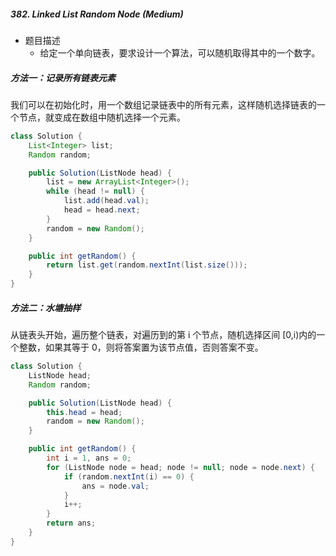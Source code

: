 ##### 382. Linked List Random Node (Medium)

- 题目描述
  - 给定一个单向链表，要求设计一个算法，可以随机取得其中的一个数字。

##### 方法一：记录所有链表元素

我们可以在初始化时，用一个数组记录链表中的所有元素，这样随机选择链表的一个节点，就变成在数组中随机选择一个元素。

```java
class Solution {
    List<Integer> list;
    Random random;

    public Solution(ListNode head) {
        list = new ArrayList<Integer>();
        while (head != null) {
            list.add(head.val);
            head = head.next;
        }
        random = new Random();
    }

    public int getRandom() {
        return list.get(random.nextInt(list.size()));
    }
}
```

##### 方法二：水塘抽样

从链表头开始，遍历整个链表，对遍历到的第 i 个节点，随机选择区间 [0,i)内的一个整数，如果其等于 0，则将答案置为该节点值，否则答案不变。

```java
class Solution {
    ListNode head;
    Random random;

    public Solution(ListNode head) {
        this.head = head;
        random = new Random();
    }

    public int getRandom() {
        int i = 1, ans = 0;
        for (ListNode node = head; node != null; node = node.next) {
            if (random.nextInt(i) == 0) {
                ans = node.val;
            }
            i++;
        }
        return ans;
    }
}
```






